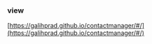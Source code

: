 ### view
[https://galihprad.github.io/contactmanager/#/](https://galihprad.github.io/contactmanager/#/)
